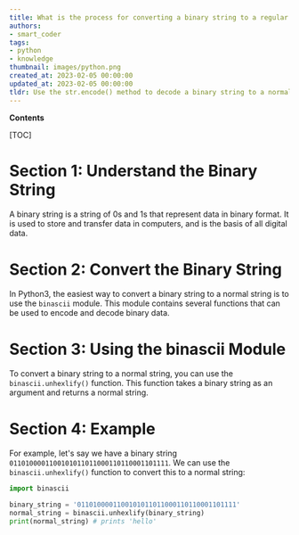 ```yaml
---
title: What is the process for converting a binary string to a regular string in python3?
authors:
- smart_coder
tags:
- python
- knowledge
thumbnail: images/python.png
created_at: 2023-02-05 00:00:00
updated_at: 2023-02-05 00:00:00
tldr: Use the str.encode() method to decode a binary string to a normal string in Python3.
---
```


**Contents**

[TOC]

# Section 1: Understand the Binary String
A binary string is a string of 0s and 1s that represent data in binary format. It is used to store and transfer data in computers, and is the basis of all digital data.

# Section 2: Convert the Binary String
In Python3, the easiest way to convert a binary string to a normal string is to use the `binascii` module. This module contains several functions that can be used to encode and decode binary data.

# Section 3: Using the binascii Module
To convert a binary string to a normal string, you can use the `binascii.unhexlify()` function. This function takes a binary string as an argument and returns a normal string.

# Section 4: Example
For example, let's say we have a binary string `0110100001100101011011000110110001101111`. We can use the `binascii.unhexlify()` function to convert this to a normal string:

```python
import binascii

binary_string = '0110100001100101011011000110110001101111'
normal_string = binascii.unhexlify(binary_string)
print(normal_string) # prints 'hello'
```
